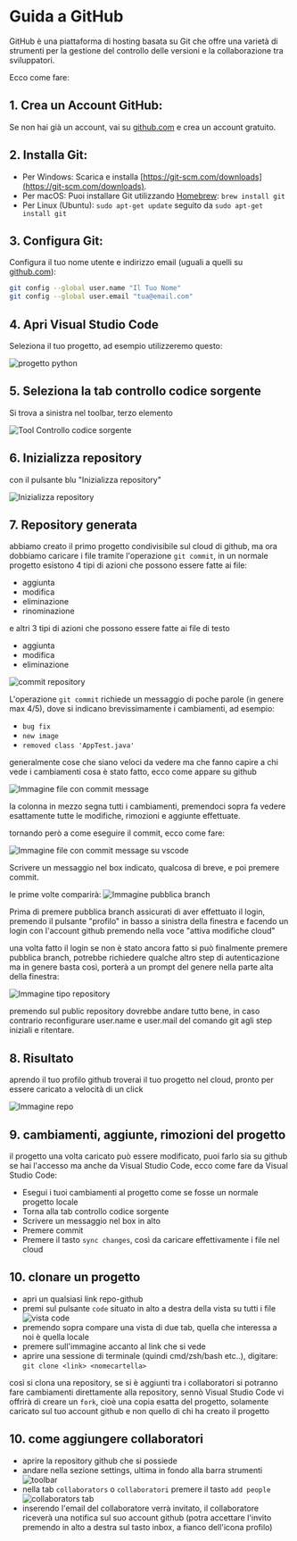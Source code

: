 # Guida a GitHub

GitHub è una piattaforma di hosting basata su Git che offre una varietà di strumenti per la gestione del controllo delle versioni e la collaborazione tra sviluppatori.

Ecco come fare:

## 1. **Crea un Account GitHub:**

   Se non hai già un account, vai su [github.com](https://github.com/) e crea un account gratuito.

## 2. **Installa Git:**

- Per Windows: Scarica e installa [https://git-scm.com/downloads](https://git-scm.com/downloads).
- Per macOS: Puoi installare Git utilizzando [Homebrew](https://brew.sh/): `brew install git`
- Per Linux (Ubuntu): `sudo apt-get update` seguito da `sudo apt-get install git`

## 3. **Configura Git:**

Configura il tuo nome utente e indirizzo email (uguali a quelli su [github.com](https://github.com/)):

```bash
git config --global user.name "Il Tuo Nome"
git config --global user.email "tua@email.com"
```

## 4. **Apri Visual Studio Code**

Seleziona il tuo progetto, ad esempio utilizzeremo questo:

![progetto python](im1.png)

## 5. **Seleziona la tab controllo codice sorgente**

Si trova a sinistra nel toolbar, terzo elemento

![Tool Controllo codice sorgente](im2.png)

## 6. **Inizializza repository**

con il pulsante blu "Inizializza repository"

![Inizializza repository](im3.png)

## 7. **Repository generata**

abbiamo creato il primo progetto condivisibile sul cloud di github, ma ora dobbiamo caricare i file tramite l'operazione `git commit`, in un normale progetto esistono 4 tipi di azioni che possono essere fatte ai file:

- aggiunta
- modifica
- eliminazione
- rinominazione

e altri 3 tipi di azioni che possono essere fatte ai file di testo

- aggiunta
- modifica
- eliminazione



![commit repository](im4.png)

L'operazione `git commit` richiede un messaggio di poche parole (in genere max 4/5), dove si indicano brevissimamente i cambiamenti, ad esempio:

- `bug fix`
- `new image`
- `removed class 'AppTest.java'`

generalmente cose che siano veloci da vedere ma che fanno capire a chi vede i cambiamenti cosa è stato fatto, ecco come appare su github

![Immagine file con commit message](im5.png)

la colonna in mezzo segna tutti i cambiamenti, premendoci sopra fa vedere esattamente tutte le modifiche, rimozioni e aggiunte effettuate.

tornando però a come eseguire il commit, ecco come fare:

![Immagine file con commit message su vscode](im6.png)

Scrivere un messaggio nel box indicato, qualcosa di breve, e poi premere commit.

le prime volte comparirà:
![Immagine pubblica branch](im7.png)

Prima di premere pubblica branch assicurati di aver effettuato il login, premendo il pulsante "profilo" in basso a sinistra della finestra e facendo un login con l'account github premendo nella voce "attiva modifiche cloud"

una volta fatto il login se non è stato ancora fatto si può finalmente premere pubblica branch, potrebbe richiedere qualche altro step di autenticazione ma in genere basta così, porterà a un prompt del genere nella parte alta della finestra:

![Immagine tipo repository](im8.png)

premendo sul public repository dovrebbe andare tutto bene, in caso contrario reconfigurare user.name e user.mail del comando git agli step iniziali e ritentare.

## 8. **Risultato**

aprendo il tuo profilo github troverai il tuo progetto nel cloud, pronto per essere caricato a velocità di un click

![Immagine repo](im9.png)

## 9. **cambiamenti, aggiunte, rimozioni del progetto**

il progetto una volta caricato può essere modificato, puoi farlo sia su github se hai l'accesso ma anche da Visual Studio Code, ecco come fare da Visual Studio Code:

- Esegui i tuoi cambiamenti al progetto come se fosse un normale progetto locale
- Torna alla tab controllo codice sorgente
- Scrivere un messaggio nel box in alto
- Premere commit
- Premere il tasto `sync changes`, così da caricare effettivamente i file nel cloud

## 10. **clonare un progetto**

- apri un qualsiasi link repo-github
- premi sul pulsante `code` situato in alto a destra della vista su tutti i file
![vista code](im10.png)
- premendo sopra compare una vista di due tab, quella che interessa a noi è quella locale
- premere sull'immagine accanto al link che si vede
- aprire una sessione di terminale (quindi cmd/zsh/bash etc..), digitare: `git clone <link> <nomecartella>`

così si clona una repository, se si è aggiunti tra i collaboratori si potranno fare cambiamenti direttamente alla repository,
sennò Visual Studio Code vi offrirà di creare un `fork`, cioè una copia esatta del progetto, solamente caricato sul tuo account github e non quello di chi ha creato il progetto

## 10. **come aggiungere collaboratori**

- aprire la repository github che si possiede
- andare nella sezione settings, ultima in fondo alla barra strumenti
![toolbar](im11.png)
- nella tab `collaborators` o `collaboratori` premere il tasto `add people`
![collaborators tab](im12.png)
- inserendo l'email del collaboratore verrà invitato, il collaboratore riceverà una notifica sul suo account github (potra accettare l'invito premendo in alto a destra sul tasto inbox, a fianco dell'icona profilo)